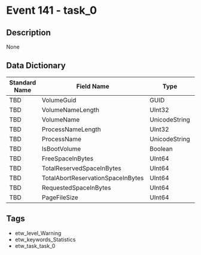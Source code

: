 # Event 141 - task_0

## Description
None

## Data Dictionary
|Standard Name|Field Name|Type|Description|Sample Value|
|---|---|---|---|---|
|TBD|VolumeGuid|GUID|None|`None`|
|TBD|VolumeNameLength|UInt32|None|`None`|
|TBD|VolumeName|UnicodeString|None|`None`|
|TBD|ProcessNameLength|UInt32|None|`None`|
|TBD|ProcessName|UnicodeString|None|`None`|
|TBD|IsBootVolume|Boolean|None|`None`|
|TBD|FreeSpaceInBytes|UInt64|None|`None`|
|TBD|TotalReservedSpaceInBytes|UInt64|None|`None`|
|TBD|TotalAbortReservationSpaceInBytes|UInt64|None|`None`|
|TBD|RequestedSpaceInBytes|UInt64|None|`None`|
|TBD|PageFileSize|UInt64|None|`None`|

## Tags
* etw_level_Warning
* etw_keywords_Statistics
* etw_task_task_0
